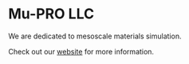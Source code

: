 # Mu-PRO LLC

We are dedicated to mesoscale materials simulation.

Check out our [website](https://muprosoftware.com) for more information.
